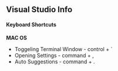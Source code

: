 ## Visual Studio Info

#### Keyboard Shortcuts

__MAC OS__
- Toggeling Terminal Window - control + `
- Opening Settings - command + ,
- Auto Suggestions - command + .
